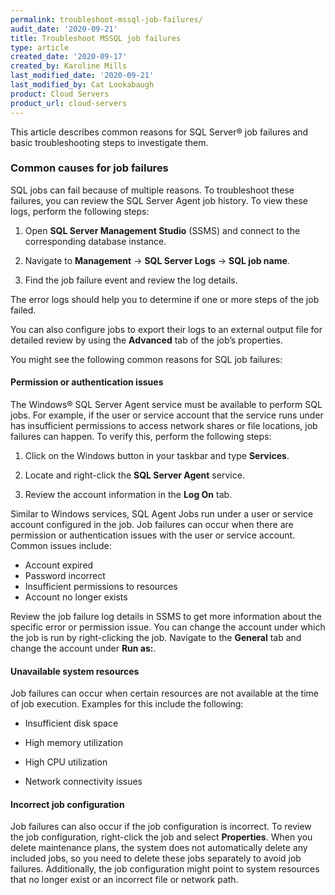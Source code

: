 ```yaml
---
permalink: troubleshoot-mssql-job-failures/
audit_date: '2020-09-21'
title: Troubleshoot MSSQL job failures
type: article
created_date: '2020-09-17'
created_by: Karoline Mills
last_modified_date: '2020-09-21'
last_modified_by: Cat Lookabaugh
product: Cloud Servers
product_url: cloud-servers
---
```


This article describes common reasons for SQL Server&reg; job failures and basic troubleshooting steps to
investigate them.

### Common causes for job failures

SQL jobs can fail because of multiple reasons. To troubleshoot these failures, you can review the SQL Server
Agent job history. To view these logs, perform the following steps:

1. Open **SQL Server Management Studio** (SSMS) and connect to the corresponding database instance.

2. Navigate to **Management** -> **SQL Server Logs** -> **SQL job name**.

3. Find the job failure event and review the log details. 

The error logs should help you to determine if one or more steps of the job failed.

You can also configure jobs to export their logs to an external output file for detailed review by using
the **Advanced** tab of the job’s properties.

You might see the following common reasons for SQL job failures: 

#### Permission or authentication issues

The Windows&reg; SQL Server Agent service must be available to perform SQL jobs. For example, if the user or
service account that the service runs under has insufficient permissions to access network shares or file
locations, job failures can happen. To verify this, perform the following steps:

1. Click on the Windows button in your taskbar and type **Services**.

2. Locate and right-click the **SQL Server Agent** service.

3. Review the account information in the **Log On** tab.

Similar to Windows services, SQL Agent Jobs run under a user or service account configured in the job. Job
failures can occur when there are permission or authentication issues with the user or service account. Common
issues include:

-	Account expired
-	Password incorrect
-	Insufficient permissions to resources
-	Account no longer exists

Review the job failure log details in SSMS to get more information about the specific error or permission issue.
You can change the account under which the job is run by right-clicking the job. Navigate to the **General** tab
and change the account under **Run as:**.

#### Unavailable system resources

Job failures can occur when certain resources are not available at the time of job execution. Examples for this
include the following:

-	Insufficient disk space 

-	High memory utilization

-	High CPU utilization

-	Network connectivity issues

#### Incorrect job configuration

Job failures can also occur if the job configuration is incorrect. To review the job configuration, right-click
the job and select **Properties**. When you delete maintenance plans, the system does not automatically delete any
included jobs, so you need to delete these jobs separately to avoid job failures. Additionally, the job configuration
might point to system resources that no longer exist or an incorrect file or network path. 
